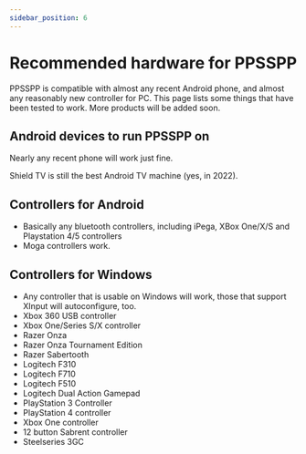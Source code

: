 ```yaml
---
sidebar_position: 6
---
```

# Recommended hardware for PPSSPP

PPSSPP is compatible with almost any recent Android phone, and almost any reasonably new controller for PC. This page lists some things that have been tested to work. More products will be added soon.

## Android devices to run PPSSPP on

Nearly any recent phone will work just fine.

Shield TV is still the best Android TV machine (yes, in 2022).

## Controllers for Android

- Basically any bluetooth controllers, including iPega, XBox One/X/S and Playstation 4/5 controllers
- Moga controllers work.

## Controllers for Windows

- Any controller that is usable on Windows will work, those that support XInput will autoconfigure, too.
- Xbox 360 USB controller
- Xbox One/Series S/X controller
- Razer Onza
- Razer Onza Tournament Edition
- Razer Sabertooth
- Logitech F310
- Logitech F710
- Logitech F510
- Logitech Dual Action Gamepad
- PlayStation 3 Controller
- PlayStation 4 controller
- Xbox One controller
- 12 button Sabrent controller
- Steelseries 3GC
